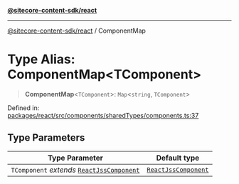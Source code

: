 [**@sitecore-content-sdk/react**](../README.md)

***

[@sitecore-content-sdk/react](../README.md) / ComponentMap

# Type Alias: ComponentMap\<TComponent\>

> **ComponentMap**\<`TComponent`\>: `Map`\<`string`, `TComponent`\>

Defined in: [packages/react/src/components/sharedTypes/components.ts:37](https://github.com/Sitecore/content-sdk/blob/4103c5589d5589e11cd6164ccfd2c9755e694a65/packages/react/src/components/sharedTypes/components.ts#L37)

## Type Parameters

| Type Parameter | Default type |
| ------ | ------ |
| `TComponent` *extends* [`ReactJssComponent`](ReactJssComponent.md) | [`ReactJssComponent`](ReactJssComponent.md) |
